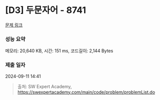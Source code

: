 # [D3] 두문자어 - 8741 

[문제 링크](https://swexpertacademy.com/main/code/problem/problemDetail.do?contestProbId=AW2y6n3qPXQDFATy) 

### 성능 요약

메모리: 20,640 KB, 시간: 151 ms, 코드길이: 2,144 Bytes

### 제출 일자

2024-09-11 14:41



> 출처: SW Expert Academy, https://swexpertacademy.com/main/code/problem/problemList.do